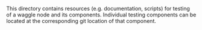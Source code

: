 
This directory contains resources (e.g. documentation, scripts) for testing of a waggle node and its components. Individual testing components can be located at the corresponding git location of that component.